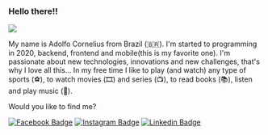 ### Hello there!!
![](https://pa1.narvii.com/6542/4916704644971d9c20c494f9775f59e1d31d68d4_hq.gif)

My name is Adolfo Cornelius from Brazil (🇧🇷). I'm started to programming in 2020, backend, frontend and mobile(this is my favorite one). I'm passionate about new technologies, innovations and new challenges, that's why I love all this... 
In my free time I like to play (and watch) any type of sports (⚽️), to watch movies (🎞️) and series (📺), to read books (📚), listen and play music (🎵).

Would you like to find me?

[![Facebook Badge](https://img.shields.io/badge/-Facebook-515bd4?style=flat-square&labelColor=515bd4&logo=facebook&logoColor=white&link=https://www.facebook.com/merchanntt)](https://www.facebook.com/merchanntt)
[![Instagram Badge](https://img.shields.io/badge/-Instagram-8134af?style=flat-square&labelColor=dd2a7b&logo=instagram&logoColor=white&link=https://www.instagram.com/adolfocornelius/)](https://www.instagram.com/adolfocornelius/)
[![Linkedin Badge](https://img.shields.io/badge/-LinkedIn-blue?style=flat-square&logo=Linkedin&logoColor=white&link=https:/www.linkedin.com/in/adolfo-cornelius)](https://www.linkedin.com/in/adolfo-cornelius)
